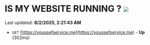 # IS MY WEBSITE RUNNING ? [![](https://img.shields.io/static/v1?label=Sponsor&message=%E2%9D%A4&logo=GitHub&color=%23fe8e86)](https://github.com/sponsors/Youssef-Lehmam)

Last updated: **8/2/2025, 2:21:43 AM**

- `GET` [https://youssefservice.me](https://youssefservice.me) - **Up** (302ms)
